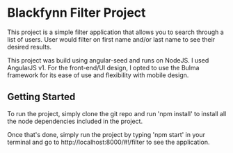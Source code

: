 # Blackfynn Filter Project

This project is a simple filter application that allows you to search through a list of users. User would filter on first name
and/or last name to see their desired results.

This project was build using angular-seed and runs on NodeJS. I used AngularJS v1. For the front-end/UI design, I opted to use the Bulma framework for its
ease of use and flexibility with mobile design.

## Getting Started

To run the project, simply clone the git repo and run 'npm install' to install all the node dependencies included in the project.

Once that's done, simply run the project by typing 'npm start' in your terminal and go to http://localhost:8000/#!/filter to see the application.

